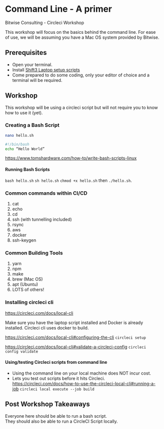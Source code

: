 # Command Line - A primer
Bitwise Consulting - Circleci Workshop

This workshop will focus on the basics behind the command line. For ease of use, we will be assuming you have a Mac OS system provided by Bitwise.

## Prerequisites
 - Open your terminal.
- Install [Shift3 Laptop setup
scripts](https://github.com/shift3/laptop)
- Come prepared to do some coding, only your editor of choice and a terminal will be required.


## Workshop
This workshop will be using a circleci script but will not require you to know how to use it (yet).
### Creating a Bash Script
```bash
nano hello.sh

#!/bin/bash
echo “Hello World”


```
https://www.tomshardware.com/how-to/write-bash-scripts-linux

#### Running Bash Scripts
`bash hello.sh`
`sh hello.sh`
`chmod +x hello.sh` then `./hello.sh`.
### Common commands within CI/CD
1. cat
2. echo
3. cd
4. ssh (with tunnelling included)
5. rsync
6. aws
7. docker
8. ssh-keygen

### Common Building Tools
1. yarn
2. npm
3. make
4. brew (Mac OS)
5. apt (Ubuntu)
6. LOTS of others!
### Installing circleci cli
https://circleci.com/docs/local-cli

Make sure you have the laptop script installed and Docker is already installed. Circleci cli uses docker to build.

https://circleci.com/docs/local-cli#configuring-the-cli
`circleci setup`

https://circleci.com/docs/local-cli#validate-a-circleci-config
`circleci config validate`

#### Using/testing Circleci scripts from command line
* Using the command line on your local machine does NOT incur cost.
* Lets you test out scripts before it hits Circleci.
https://circleci.com/docs/how-to-use-the-circleci-local-cli#running-a-job
`circleci local execute --job build`


## Post Workshop Takeaways
Everyone here should be able to run a bash script.  
They should also be able to run a CircleCI Script locally.
